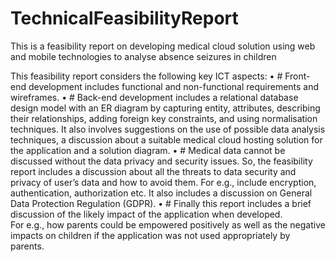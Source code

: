 # TechnicalFeasibilityReport
This is a feasibility report on developing medical cloud solution using web and mobile technologies to analyse absence seizures in children


This feasibility report considers the following key ICT aspects:
•	# Front-end development includes functional and non-functional requirements and wireframes.
•	# Back-end development includes a relational database design model with an ER diagram by capturing entity, attributes, 
	describing their relationships, adding foreign key constraints, and using normalisation techniques. 
	It also involves suggestions on the use of possible data analysis techniques, a discussion about a suitable medical cloud hosting solution 
  	for the application and a solution diagram.
•	# Medical data cannot be discussed without the data privacy and security issues. So, the feasibility report includes
	a discussion about all the threats to data security and privacy of user’s data and how to avoid them. 
	For e.g., include encryption, authentication, authorization etc. It also includes a discussion on General Data Protection Regulation (GDPR).
•	# Finally this report includes a  brief discussion of the likely impact of the application when developed. 	
	For e.g., how parents could be empowered positively as well as the negative impacts on children if the application was not used appropriately by parents.
